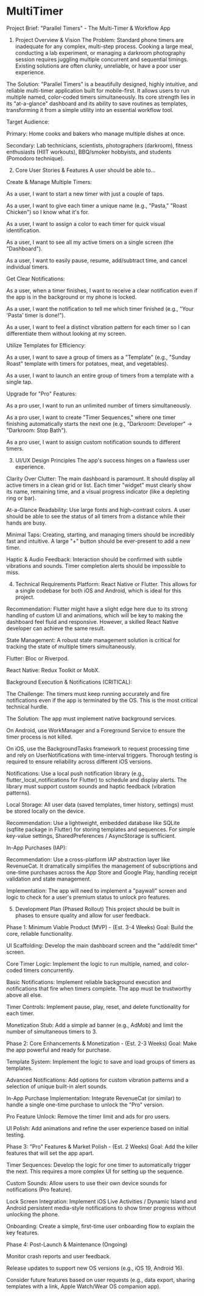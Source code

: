 # MultiTimer

Project Brief: "Parallel Timers" - The Multi-Timer & Workflow App
1. Project Overview & Vision
The Problem: Standard phone timers are inadequate for any complex, multi-step process. Cooking a large meal, conducting a lab experiment, or managing a darkroom photography session requires juggling multiple concurrent and sequential timings. Existing solutions are often clunky, unreliable, or have a poor user experience.

The Solution: "Parallel Timers" is a beautifully designed, highly intuitive, and reliable multi-timer application built for mobile-first. It allows users to run multiple named, color-coded timers simultaneously. Its core strength lies in its "at-a-glance" dashboard and its ability to save routines as templates, transforming it from a simple utility into an essential workflow tool.

Target Audience:

Primary: Home cooks and bakers who manage multiple dishes at once.

Secondary: Lab technicians, scientists, photographers (darkroom), fitness enthusiasts (HIIT workouts), BBQ/smoker hobbyists, and students (Pomodoro technique).

2. Core User Stories & Features
A user should be able to...

Create & Manage Multiple Timers:

As a user, I want to start a new timer with just a couple of taps.

As a user, I want to give each timer a unique name (e.g., "Pasta," "Roast Chicken") so I know what it's for.

As a user, I want to assign a color to each timer for quick visual identification.

As a user, I want to see all my active timers on a single screen (the "Dashboard").

As a user, I want to easily pause, resume, add/subtract time, and cancel individual timers.

Get Clear Notifications:

As a user, when a timer finishes, I want to receive a clear notification even if the app is in the background or my phone is locked.

As a user, I want the notification to tell me which timer finished (e.g., "Your 'Pasta' timer is done!").

As a user, I want to feel a distinct vibration pattern for each timer so I can differentiate them without looking at my screen.

Utilize Templates for Efficiency:

As a user, I want to save a group of timers as a "Template" (e.g., "Sunday Roast" template with timers for potatoes, meat, and vegetables).

As a user, I want to launch an entire group of timers from a template with a single tap.

Upgrade for "Pro" Features:

As a pro user, I want to run an unlimited number of timers simultaneously.

As a pro user, I want to create "Timer Sequences," where one timer finishing automatically starts the next one (e.g., "Darkroom: Developer" -> "Darkroom: Stop Bath").

As a pro user, I want to assign custom notification sounds to different timers.

3. UI/UX Design Principles
The app's success hinges on a flawless user experience.

Clarity Over Clutter: The main dashboard is paramount. It should display all active timers in a clean grid or list. Each timer "widget" must clearly show its name, remaining time, and a visual progress indicator (like a depleting ring or bar).

At-a-Glance Readability: Use large fonts and high-contrast colors. A user should be able to see the status of all timers from a distance while their hands are busy.

Minimal Taps: Creating, starting, and managing timers should be incredibly fast and intuitive. A large "+" button should be ever-present to add a new timer.

Haptic & Audio Feedback: Interaction should be confirmed with subtle vibrations and sounds. Timer completion alerts should be impossible to miss.

4. Technical Requirements
Platform: React Native or Flutter. This allows for a single codebase for both iOS and Android, which is ideal for this project.

Recommendation: Flutter might have a slight edge here due to its strong handling of custom UI and animations, which will be key to making the dashboard feel fluid and responsive. However, a skilled React Native developer can achieve the same result.

State Management: A robust state management solution is critical for tracking the state of multiple timers simultaneously.

Flutter: Bloc or Riverpod.

React Native: Redux Toolkit or MobX.

Background Execution & Notifications (CRITICAL):

The Challenge: The timers must keep running accurately and fire notifications even if the app is terminated by the OS. This is the most critical technical hurdle.

The Solution: The app must implement native background services.

On Android, use WorkManager and a Foreground Service to ensure the timer process is not killed.

On iOS, use the BackgroundTasks framework to request processing time and rely on UserNotifications with time-interval triggers. Thorough testing is required to ensure reliability across different iOS versions.

Notifications: Use a local push notification library (e.g., flutter_local_notifications for Flutter) to schedule and display alerts. The library must support custom sounds and haptic feedback (vibration patterns).

Local Storage: All user data (saved templates, timer history, settings) must be stored locally on the device.

Recommendation: Use a lightweight, embedded database like SQLite (sqflite package in Flutter) for storing templates and sequences. For simple key-value settings, SharedPreferences / AsyncStorage is sufficient.

In-App Purchases (IAP):

Recommendation: Use a cross-platform IAP abstraction layer like RevenueCat. It dramatically simplifies the management of subscriptions and one-time purchases across the App Store and Google Play, handling receipt validation and state management.

Implementation: The app will need to implement a "paywall" screen and logic to check for a user's premium status to unlock pro features.

5. Development Plan (Phased Rollout)
This project should be built in phases to ensure quality and allow for user feedback.

Phase 1: Minimum Viable Product (MVP) - (Est. 3-4 Weeks)
Goal: Build the core, reliable functionality.

UI Scaffolding: Develop the main dashboard screen and the "add/edit timer" screen.

Core Timer Logic: Implement the logic to run multiple, named, and color-coded timers concurrently.

Basic Notifications: Implement reliable background execution and notifications that fire when timers complete. The app must be trustworthy above all else.

Timer Controls: Implement pause, play, reset, and delete functionality for each timer.

Monetization Stub: Add a simple ad banner (e.g., AdMob) and limit the number of simultaneous timers to 3.

Phase 2: Core Enhancements & Monetization - (Est. 2-3 Weeks)
Goal: Make the app powerful and ready for purchase.

Template System: Implement the logic to save and load groups of timers as templates.

Advanced Notifications: Add options for custom vibration patterns and a selection of unique built-in alert sounds.

In-App Purchase Implementation: Integrate RevenueCat (or similar) to handle a single one-time purchase to unlock the "Pro" version.

Pro Feature Unlock: Remove the timer limit and ads for pro users.

UI Polish: Add animations and refine the user experience based on initial testing.

Phase 3: "Pro" Features & Market Polish - (Est. 2 Weeks)
Goal: Add the killer features that will set the app apart.

Timer Sequences: Develop the logic for one timer to automatically trigger the next. This requires a more complex UI for setting up the sequence.

Custom Sounds: Allow users to use their own device sounds for notifications (Pro feature).

Lock Screen Integration: Implement iOS Live Activities / Dynamic Island and Android persistent media-style notifications to show timer progress without unlocking the phone.

Onboarding: Create a simple, first-time user onboarding flow to explain the key features.

Phase 4: Post-Launch & Maintenance (Ongoing)

Monitor crash reports and user feedback.

Release updates to support new OS versions (e.g., iOS 19, Android 16).

Consider future features based on user requests (e.g., data export, sharing templates with a link, Apple Watch/Wear OS companion app).
